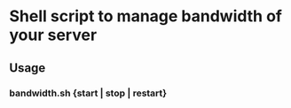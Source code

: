 #  Shell script to manage bandwidth of your server 
## Usage
### bandwidth.sh {start | stop | restart}
